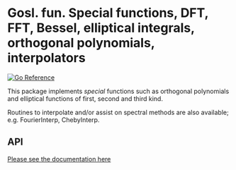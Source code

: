 # Gosl. fun. Special functions, DFT, FFT, Bessel, elliptical integrals, orthogonal polynomials, interpolators

[![Go Reference](https://pkg.go.dev/badge/github.com/ATIinc/gosl-ati/fun.svg)](https://pkg.go.dev/github.com/ATIinc/gosl-ati/fun)

This package implements _special_ functions such as orthogonal polynomials and elliptical functions
of first, second and third kind.

Routines to interpolate and/or assist on spectral methods are also available; e.g. FourierInterp,
ChebyInterp.

## API

[Please see the documentation here](https://pkg.go.dev/github.com/ATIinc/gosl-ati/fun)

